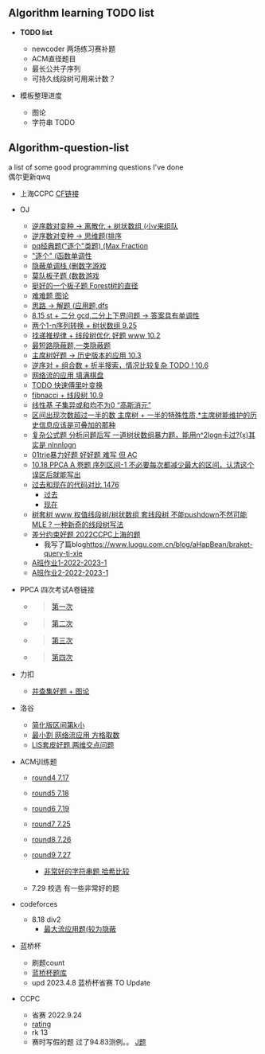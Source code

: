 ## **Algorithm learning TODO list**
- **TODO list**
  - newcoder 两场练习赛补题
  - ACM直径题目
  - 最长公共子序列
  - 可持久线段树可用来计数？

- 模板整理进度
  - 图论
  - 字符串 TODO


## Algorithm-question-list
a list of some good programming questions I've done
\
偶尔更新qwq

- 上海CCPC [CF链接](https://codeforces.com/gym/103931/standings)

- OJ
  - [逆序数对变种 -> 离散化 + 树状数组 (小v来组队 ](https://acm.sjtu.edu.cn/OnlineJudge/problem?problem_id=1534)
  - [逆序数对变种 -> 思维题(排序](https://acm.sjtu.edu.cn/OnlineJudge/problem?problem_id=1149)
  - [pq经典题("逐个"类题) (Max Fraction](https://acm.sjtu.edu.cn/OnlineJudge/problem?problem_id=14383)
  - ["逐个" (函数单调性](https://acm.sjtu.edu.cn/OnlineJudge/problem?problem_id=1558)
  - [隐蔽单调栈 (删数字游戏](https://acm.sjtu.edu.cn/OnlineJudge/problem?problem_id=1516)
  - [莫队板子题 (数数游戏](https://acm.sjtu.edu.cn/OnlineJudge/problem?problem_id=1627)
  - [挺好的一个板子题 Forest树的直径](https://acm.sjtu.edu.cn/OnlineJudge/problem?problem_id=1116)
  - [难难题 图论](https://acm.sjtu.edu.cn/OnlineJudge/problem?problem_id=1001)
  - [思路 -> 解题 (应用题,dfs](https://acm.sjtu.edu.cn/OnlineJudge/problem?problem_id=1642)
  - [8.15 st + 二分 gcd,二分上下界问题 -> 答案具有单调性](https://acm.sjtu.edu.cn/OnlineJudge/problem?problem_id=1509)
  - [两个1-n序列转换 + 树状数组 9.25](https://acm.sjtu.edu.cn/OnlineJudge/problem?problem_id=1593)
  - [找递推规律 + 线段树优化 好题 www 10.2](https://acm.sjtu.edu.cn/OnlineJudge/problem?problem_id=1686)
  - [最短路隐蔽题,一类隐蔽题](https://acm.sjtu.edu.cn/OnlineJudge/problem?problem_id=1700)
  - [主席树好题 -> 历史版本的应用 10.3](https://acm.sjtu.edu.cn/OnlineJudge/problem?problem_id=1705)
  - [逆序对 + 组合数 + 折半搜索，情况比较复杂 TODO ! 10.6](https://acm.sjtu.edu.cn/OnlineJudge/problem?problem_id=1018)
  - [网络流的应用 填满棋盘](https://acm.sjtu.edu.cn/OnlineJudge/problem?problem_id=1572)
  - [TODO 快速傅里叶变换](https://acm.sjtu.edu.cn/OnlineJudge/problem?problem_id=1227)
  - [fibnacci + 线段树 10.9](https://acm.sjtu.edu.cn/OnlineJudge/problem?problem_id=1701)
  - [线性基 子集异或和均不为0 “高斯消元”](https://acm.sjtu.edu.cn/OnlineJudge/problem?problem_id=1703)
  - [区间出现次数超过一半的数 主席树 + 一半的特殊性质,*主席树能维护的历史信息应该是可叠加的那种](https://acm.sjtu.edu.cn/OnlineJudge/problem?problem_id=1702)
  - [复杂公式题 分析问题后写 一道树状数组暴力题，能用n^2logn卡过?(x)其实是 nlnnlogn](https://acm.sjtu.edu.cn/OnlineJudge/problem?problem_id=1687)
  - [01trie暴力好题 好好题 难写 但 AC](https://acm.sjtu.edu.cn/OnlineJudge/problem?problem_id=1668)
  - [10.18 PPCA A 卷题 序列区间-1 不必要每次都减少最大的区间，认清这个误区后就能写出](https://acm.sjtu.edu.cn/OnlineJudge/problem?problem_id=1630)
  - [过去和现在的代码对比 1476](https://acm.sjtu.edu.cn/OnlineJudge/problem?problem_id=1476)
    - [过去](https://acm.sjtu.edu.cn/OnlineJudge/code?submit_id=129138)
    - [现在](https://acm.sjtu.edu.cn/OnlineJudge/code?submit_id=206885)
  - [树套树 www 权值线段树/树状数组 套线段树 不能pushdown不然可能MLE ? 一种新奇的线段树写法](https://acm.sjtu.edu.cn/OnlineJudge/problem?problem_id=1723)
  - [差分约束好题 2022CCPC上海的题](https://acm.sjtu.edu.cn/OnlineJudge/problem?problem_id=1739)
    - 我写了篇blog<https://www.luogu.com.cn/blog/aHapBean/braket-query-ti-xie>
  - [A班作业1-2022-2023-1](https://acm.sjtu.edu.cn/OnlineJudge/homework/370)
  - [A班作业2-2022-2023-1](https://acm.sjtu.edu.cn/OnlineJudge/homework/386)
  

- PPCA 四次考试A卷链接
  - > [第一次](https://acm.sjtu.edu.cn/OnlineJudge/contest?contest_id=348)
  - > [第二次](https://acm.sjtu.edu.cn/OnlineJudge/contest?contest_id=355)
  - > [第三次](https://acm.sjtu.edu.cn/OnlineJudge/contest?contest_id=360)
  - > [第四次](https://acm.sjtu.edu.cn/OnlineJudge/contest?contest_id=363)
- 力扣
  - [并查集好题 + 图论](https://leetcode.cn/problems/number-of-good-paths/)
- 洛谷
  - [简化版区间第k小](https://www.luogu.com.cn/problem/P1168)
  - [最小割 网络流应用 方格取数](https://www.luogu.com.cn/problem/P2774)
  - [LIS套皮好题 两维交点问题](https://www.luogu.com.cn/problem/P2782)
  
- ACM训练题
  - [round4 7.17](https://vjudge.net/contest/505273)
  - [round5 7.18](https://vjudge.net/contest/505363)
  - [round6 7.19](https://vjudge.net/contest/505362)
  - [round7 7.25](https://vjudge.net/contest/506622)
  - [round8 7.26](https://vjudge.net/contest/506822)
  - [round9 7.27](https://vjudge.net/contest/507048)
    - [非常好的字符串题 哈希比较](https://vjudge.net/contest/507048#problem/E)
  
  - 7.29 校选 有一些非常好的题

- codeforces
  - 8.18 div2
    - [最大流应用题(较为隐蔽](https://codeforces.com/contest/1717/problem/F)
- 蓝桥杯
  - 刷题count
  - [蓝桥杯题库](https://www.luogu.com.cn/problem/list?tag=363&page=1)
  - upd 2023.4.8 蓝桥杯省赛 TO Update
- CCPC
  - 省赛 2022.9.24
  - [rating](https://ac.nowcoder.com/acm/contest/41614#rank)
  - rk 13
  - 赛时写假的题 过了94.83测例。。 [J题](https://ac.nowcoder.com/acm/contest/41614/J)
